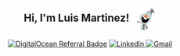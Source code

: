 <h2 align="center">Hi, I'm Luis Martinez!  
	<img width="50" align="center" src="https://raw.githubusercontent.com/LJMartinez07/LJMartinez07/master/assets/Olaf.gif"/>
</h2>
<p align="center">
	<a href="https://www.digitalocean.com/?refcode=c2390deb2a6c&utm_campaign=Referral_Invite&utm_medium=Referral_Program&utm_source=badge"><img src="https://web-platforms.sfo2.cdn.digitaloceanspaces.com/WWW/Badge%201.svg" alt="DigitalOcean Referral Badge" /></a>
	<a href="https://www.linkedin.com/in/luis-martinez-529324153/">
		<img src="https://img.shields.io/badge/-LuisMartinez-blue?style=flat-square&logo=Linkedin&logoColor=white&link=https://www.linkedin.com/in/luis-martinez-529324153/" alt="LinkedIn">
	</a>
	<a href="mailto:mrluismartinez28@gmail.com">
		<img src="https://img.shields.io/badge/-mrluismartinez28@gmail.com-c14438?style=flat&logo=Gmail&logoColor=white" alt="Gmail">
	</a>
	
</p>



